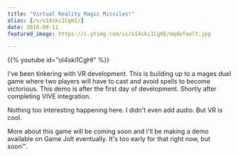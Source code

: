 ```yaml
---
title: "Virtual Reality Magic Missiles!"
alias: [/v/oI4ski1CgHI/]
date: 2016-09-11
featured_image: https://i.ytimg.com/vi/oI4ski1CgHI/mqdefault.jpg

---
```


{{% youtube id="oI4ski1CgHI" %}}

I've been tinkering with VR development. This is building up to a mages duel game where two players will have to cast and avoid spells to become victorious. This demo is after the first day of development. Shortly after completing VIVE integration.

Nothing too interesting happening here. I didn't even add audio. But VR is cool.

More about this game will be coming soon and I'll be making a demo available on Game Jolt eventually. It's too early for that right now, but soon™.